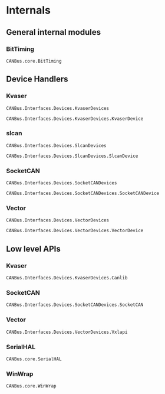 # Internals

## General internal modules

### BitTiming

```@docs
CANBus.core.BitTiming
```

## Device Handlers

### Kvaser

```@docs
CANBus.Interfaces.Devices.KvaserDevices
```

```@docs
CANBus.Interfaces.Devices.KvaserDevices.KvaserDevice
```


### slcan

```@docs
CANBus.Interfaces.Devices.SlcanDevices
```

```@docs
CANBus.Interfaces.Devices.SlcanDevices.SlcanDevice
```

### SocketCAN

```@docs
CANBus.Interfaces.Devices.SocketCANDevices
```

```@docs
CANBus.Interfaces.Devices.SocketCANDevices.SocketCANDevice
```

### Vector

```@docs
CANBus.Interfaces.Devices.VectorDevices
```

```@docs
CANBus.Interfaces.Devices.VectorDevices.VectorDevice
```

## Low level APIs

### Kvaser

```@docs
CANBus.Interfaces.Devices.KvaserDevices.Canlib
```

### SocketCAN

```@docs
CANBus.Interfaces.Devices.SocketCANDevices.SocketCAN
```

### Vector

```@docs
CANBus.Interfaces.Devices.VectorDevices.Vxlapi
```

### SerialHAL

```@docs
CANBus.core.SerialHAL
```

### WinWrap

```@docs
CANBus.core.WinWrap
```
